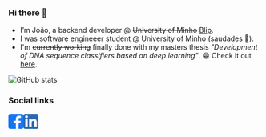 ### Hi there 👋

- I’m João, a backend developer @ ~~University of Minho~~ [Blip](https://www.blip.pt/).
- I was software engineeer student @ University of Minho (saudades 🥲).
- I'm ~~currently working~~ finally done with my masters thesis *"Development of DNA sequence classifiers based on deep learning"*. 😁 Check it out [here](https://joaonunoabreu.github.io/data/Tese_Joao_Abreu.pdf).

![GitHub stats](https://github-readme-stats.vercel.app/api?username=joaonunoabreu&count_private=true&show_icons=true&theme=tokyonight)

### Social links

<a href="https://www.facebook.com/joaonuno.abreu" target="_blank">
  <img align="left" alt="Facebook" width="30px" src="https://github.com/Zayts3v/Zayts3v/blob/main/Faceboook.svg" />
</a>

<a href="https://www.linkedin.com/in/joão-nuno-abreu/" target="_blank">
  <img align="left" alt="LinkedIN" width="30px" src="https://github.com/Zayts3v/Zayts3v/blob/main/LinkedIN.svg" />
</a>
